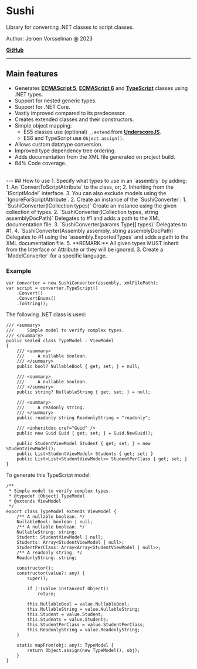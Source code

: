 # Sushi
Library for converting .NET classes to script classes.

Author: Jeroen Vorsselman @ 2023

**[GitHub](https://github.com/jvorssel)**

---
##  Main features
- Generates **[ECMAScript 5](https://github.com/jvorssel/Sushi/blob/master/TestResults/models.es5.js)**, **[ECMAScript 6](https://github.com/jvorssel/Sushi/blob/master/TestResults/models.es6.js)** and **[TypeScript](https://github.com/jvorssel/Sushi/blob/master/TestResults/models.latest.ts)** classes using .NET types.
- Support for nested generic types.
- Support for .NET Core. 
- Vastly improved compared to its predecessor.
- Creates extended classes and their constructors.
- Simple object mapping:
  - ES5 classes use (optional) `_.extend` from **[UnderscoreJS](https://underscorejs.org/)**.
  - ES6 and TypeScript use `Object.assign()`.
- Allows custom datatype conversion.
- Improved type dependency tree ordering.
- Adds documentation from the XML file generated on project build.
- 84% Code coverage.
<br>
---
## How to use
1. Specify what types to use in an `assembly` by adding:
   1. An `ConvertToScriptAttribute` to the class, or;
   2. Inheriting from the `IScriptModel` interface. 
   3. You can also exclude models using the `IgnoreForScriptAttribute`.
2. Create an instance of the `SushiConverter`:
   1. `SushiConverter(ICollection<Type> types)` Create an instance using the given collection of types.
   2. `SushiConverter(ICollection<Type> types, string assemblyDocPath)` Delegates to #1 and adds a path to the XML documentation file. 
   3. `SushiConverter(params Type[] types)` Delegates to #1. 
   4. `SushiConverter(Assembly assembly, string assemblyDocPath)` Delegates to #1 using the `assembly.ExportedTypes` and adds a path to the XML documentation file.
   5. **REMARK:** All given types MUST inherit from the Interface or Attribute or they will be ignored.
3. Create a `ModelConverter` for a specific language.

### Example
``` 
var converter = new SushiConverter(assembly, xmlFilePath);
var script = converter.TypeScript()
    .Convert()
    .ConvertEnums()
    .ToString();
``` 
The following .NET class is used:

```
/// <summary>
///     Simple model to verify complex types.
/// </summary>
public sealed class TypeModel : ViewModel
{
	/// <summary>
	///     A nullable boolean.
	/// </summary>
	public bool? NullableBool { get; set; } = null;
	
	/// <summary>
	///     A nullable boolean.
	/// </summary>
	public string? NullableString { get; set; } = null;

	/// <summary>
	///     A readonly string.
	/// </summary>
	public readonly string ReadonlyString = "readonly";

	/// <inheritdoc cref="Guid" />
	public new Guid Guid { get; set; } = Guid.NewGuid();

	public StudentViewModel Student { get; set; } = new StudentViewModel();
	public List<StudentViewModel> Students { get; set; }
	public List<List<StudentViewModel>> StudentPerClass { get; set; }
}
```
To generate this TypeScript model:

```
/**
 * Simple model to verify complex types. 
 * @typedef {Object} TypeModel
 * @extends ViewModel 
 */
export class TypeModel extends ViewModel {
	/** A nullable boolean. */
	NullableBool: boolean | null;
	/** A nullable boolean. */
	NullableString: string;
	Student: StudentViewModel | null;
	Students: Array<StudentViewModel | null>;
	StudentPerClass: Array<Array<StudentViewModel | null>>;
	/** A readonly string. */
	ReadonlyString: string;

	constructor();
	constructor(value?: any) {
		super();

		if (!(value instanceof Object))
			return;

		this.NullableBool = value.NullableBool;
		this.NullableString = value.NullableString;
		this.Student = value.Student;
		this.Students = value.Students;
		this.StudentPerClass = value.StudentPerClass;
		this.ReadonlyString = value.ReadonlyString;
	}

	static mapFrom(obj: any): TypeModel {
		return Object.assign(new TypeModel(), obj);
	}
}
```